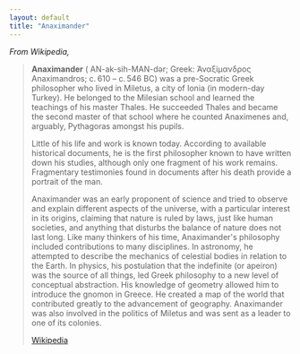 ```yaml
---
layout: default
title: "Anaximander"
---
```


*From Wikipedia,*

> **Anaximander** ( AN-ak-sih-MAN-dər; Greek: Ἀναξίμανδρος Anaximandros; c. 610 – c. 546 BC) was a pre-Socratic Greek philosopher who lived in Miletus, a city of Ionia (in modern-day Turkey). He belonged to the Milesian school and learned the teachings of his master Thales. He succeeded Thales and became the second master of that school where he counted Anaximenes and, arguably, Pythagoras amongst his pupils.
>
> Little of his life and work is known today. According to available historical documents, he is the first philosopher known to have written down his studies, although only one fragment of his work remains. Fragmentary testimonies found in documents after his death provide a portrait of the man.
>
> Anaximander was an early proponent of science and tried to observe and explain different aspects of the universe, with a particular interest in its origins, claiming that nature is ruled by laws, just like human societies, and anything that disturbs the balance of nature does not last long. Like many thinkers of his time, Anaximander's philosophy included contributions to many disciplines. In astronomy, he attempted to describe the mechanics of celestial bodies in relation to the Earth. In physics, his postulation that the indefinite (or apeiron) was the source of all things, led Greek philosophy to a new level of conceptual abstraction. His knowledge of geometry allowed him to introduce the gnomon in Greece. He created a map of the world that contributed greatly to the advancement of geography. Anaximander was also involved in the politics of Miletus and was sent as a leader to one of its colonies.
>
> [Wikipedia](https://en.wikipedia.org/wiki/Anaximander)